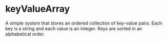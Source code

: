 # keyValueArray
 A simple system that stores an ordered collection of key-value pairs. Each key is a string and each value is an integer. Keys are sorted in an alphabetical order.
